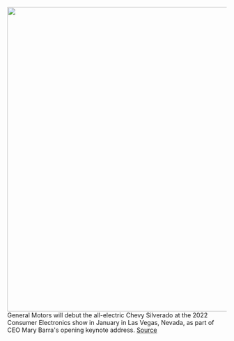 <img src='https://cdn.vox-cdn.com/thumbor/UHzTlld0Lk2I9adnnKkwdKFDU4I=/0x0:3543x2362/1200x800/filters:focal(1489x898:2055x1464)/cdn.vox-cdn.com/uploads/chorus_image/image/69959725/1188353086.0.jpg' width='700px' /><br/>
General Motors will debut the all-electric Chevy Silverado at the 2022 Consumer Electronics show in January in Las Vegas, Nevada, as part of CEO Mary Barra's opening keynote address.
<a href='https://www.theverge.com/2021/10/6/22712710/general-motors-investor-day-chevy-silverado-ev-2022-consumer-electronics-show'> Source <a/>